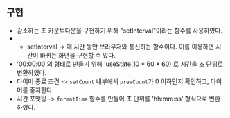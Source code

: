 ## 구현
 * 감소하는 초 카운트다운을 구현하기 위해 "setInterval"이라는 함수를 사용하였다.
 * * setInterval -> 매 시간 동안 브라우저와 통신하는 함수이다. 이를 이용하면 시간이 바뀌는 화면을 구현할 수 있다.
 * '00:00:00'의 형태로 만들기 위해 'useState(10 * 60 * 60)'로 시간을 초 단위로 변환하였다.
 * 타이머 종료 조건 -> `setCount` 내부에서 `prevCount`가 0 이하인지 확인하고, 타이머를 중지한다.
 * 시간 포맷팅 -> `formatTime` 함수를 만들어 초 단위를 'hh:mm:ss' 형식으로 변환하였다.

